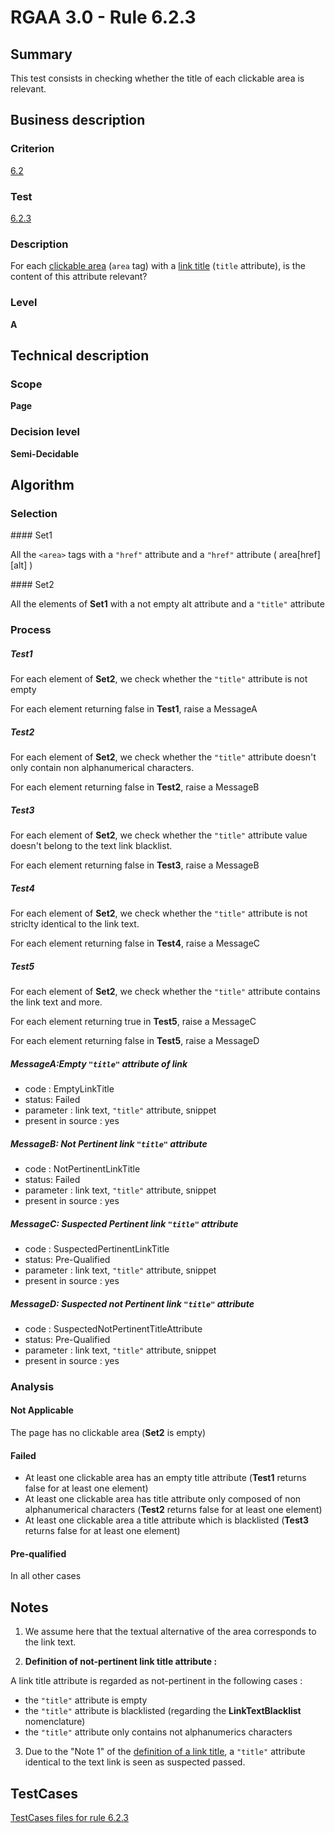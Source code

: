 # RGAA 3.0 -  Rule 6.2.3

## Summary

This test consists in checking whether the title of each clickable area
is relevant.

## Business description

### Criterion

[6.2](http://disic.github.io/rgaa_referentiel_en/RGAA3.0_Criteria_English_version_v1.html#crit-6-2)

### Test

[6.2.3](http://disic.github.io/rgaa_referentiel_en/RGAA3.0_Criteria_English_version_v1.html#test-6-2-3)

### Description
For each <a href="http://disic.github.io/rgaa_referentiel_en/RGAA3.0_Glossary_English_version_v1.html#mZoneCliquable">clickable
  area</a> (<code>area</code> tag) with a <a href="http://disic.github.io/rgaa_referentiel_en/RGAA3.0_Glossary_English_version_v1.html#mTitreLien">link
  title</a> (<code>title</code> attribute), is the content of this
    attribute relevant? 


### Level

**A**

## Technical description

### Scope

**Page**

### Decision level

**Semi-Decidable**

## Algorithm

### Selection

#### Set1

All the `<area>` tags with a `"href"` attribute and a `"href"` attribute ( area[href][alt] )

#### Set2

All the elements of **Set1** with a not empty alt attribute and a `"title"` attribute

### Process

##### Test1

For each element of **Set2**, we check whether the `"title"` attribute is not
empty

For each element returning false in **Test1**, raise a MessageA

##### Test2

For each element of **Set2**, we check whether the `"title"` attribute doesn't
only contain non alphanumerical characters.

For each element returning false in **Test2**, raise a MessageB

##### Test3

For each element of **Set2**, we check whether the `"title"` attribute value
doesn't belong to the text link blacklist.

For each element returning false in **Test3**, raise a MessageB

##### Test4

For each element of **Set2**, we check whether the `"title"` attribute is not
striclty identical to the link text.

For each element returning false in **Test4**, raise a MessageC

##### Test5

For each element of **Set2**, we check whether the `"title"` attribute
contains the link text and more.

For each element returning true in **Test5**, raise a MessageC

For each element returning false in **Test5**, raise a MessageD

##### MessageA:Empty `"title"` attribute of link

-   code : EmptyLinkTitle
-   status: Failed
-   parameter : link text, `"title"` attribute, snippet
-   present in source : yes

##### MessageB: Not Pertinent link `"title"` attribute

-   code : NotPertinentLinkTitle
-   status: Failed
-   parameter : link text, `"title"` attribute, snippet
-   present in source : yes

##### MessageC: Suspected Pertinent link `"title"` attribute

-   code : SuspectedPertinentLinkTitle
-   status: Pre-Qualified
-   parameter : link text, `"title"` attribute, snippet
-   present in source : yes

##### MessageD: Suspected not Pertinent link `"title"` attribute

-   code : SuspectedNotPertinentTitleAttribute
-   status: Pre-Qualified
-   parameter : link text, `"title"` attribute, snippet
-   present in source : yes

### Analysis

#### Not Applicable

The page has no clickable area (**Set2** is empty)

#### Failed

-   At least one clickable area has an empty title attribute (**Test1** returns false for at least one element)
-   At least one clickable area has title attribute only composed of non alphanumerical characters (**Test2** returns false for at least one element)
-   At least one clickable area a title attribute which is blacklisted (**Test3** returns false for at least one element)

#### Pre-qualified

In all other cases

## Notes

1.  We assume here that the textual alternative of the area corresponds
    to the link text.

2. **Definition of not-pertinent link title attribute :**

A link title attribute is regarded as not-pertinent in the following cases :

-   the `"title"` attribute is empty
-   the `"title"` attribute is blacklisted (regarding the **LinkTextBlacklist** nomenclature)
-   the `"title"` attribute only contains not alphanumerics characters

3.  Due to the "Note 1" of the [definition of a link title](http://references.modernisation.gouv.fr/referentiel-technique-0#title-titre-de-lien),
    a `"title"` attribute identical to the text link is seen as suspected passed.




##  TestCases 

[TestCases files for rule 6.2.3](https://github.com/Asqatasun/Asqatasun/tree/master/rules/rules-rgaa3.0/src/test/resources/testcases/rgaa30/Rgaa30Rule060203/) 


